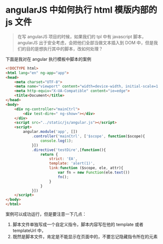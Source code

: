 <!-- Date: 2016-06-29 05:26:46 -->

# angularJS 中如何执行 html 模版内部的 js 文件

> 在写 angularJS 项目的时候，如果我们的 tpl 中有 javascript 脚本，angularJS 出于安全考虑，会把他们全部当做文本插入到 DOM 中，但是我们的目的是想执行其中的脚本，改如何处理？

下面是我对在 angular 执行模板中脚本的案例

```html
<!DOCTYPE html>
<html lang="en" ng-app="app">
<head>
    <meta charset="UTF-8">
    <meta name="viewport" content="width=device-width, initial-scale=1.0">
    <meta http-equiv="X-UA-Compatible" content="ie=edge">
    <title>Document</title>
</head>
<body>
    <div ng-controller="mainCtrl">
        <div test-dire=" ng-show="></div>
    </div>
    <script src="../static/js/angular.js"></script>
    <script>
        angular.module('app', [])
            .controller('mainCtrl', ['$scope', function($scope){
                console.log(1);
            }])
            .directive('testDire',[function(){
                return {
                    strict: 'EA',
                    template: 'alert(1)',
                    link:function ($scope, ele, attr){
                        var fn = new Function(ele.text())
                        fn();
                    }
                }
            }])
    </script>
</body>
</html>
```

案例可以成功运行，但是要注意一下几点：

1.  脚本文件单独写成一个自定义指令，脚本内容写在他的 template 或者 templateUrl 中，
2.  既然是脚本文件，肯定是不能显示在页面中的，不要忘记隐藏指令所在的元素
